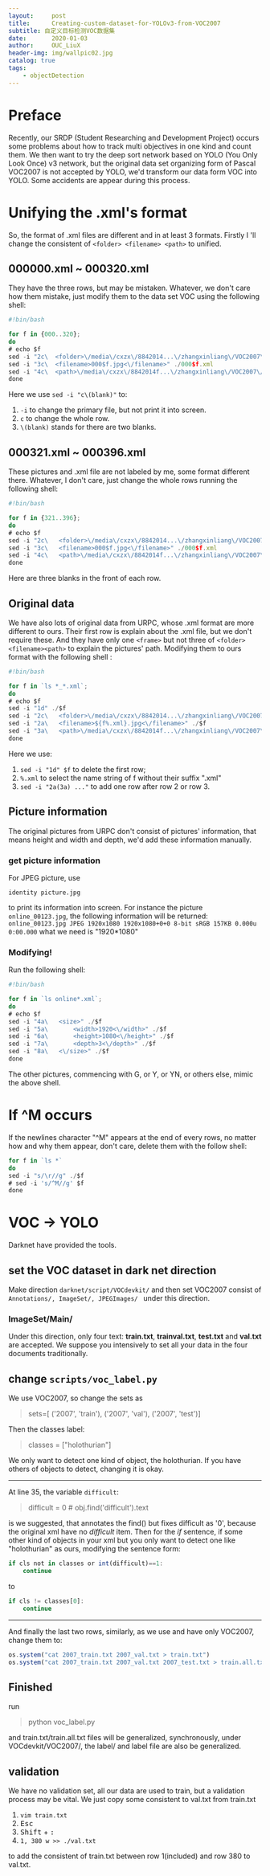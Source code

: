 ```yaml
---
layout:     post
title:      Creating-custom-dataset-for-YOLOv3-from-VOC2007
subtitle: 自定义目标检测VOC数据集
date:       2020-01-03
author:     OUC_LiuX
header-img: img/wallpic02.jpg
catalog: true
tags:
    - objectDetection
---
```


# Preface 
Recently, our SRDP (Student Researching and Development Project) occurs some problems about how to track multi objectives in one kind and count them. We then want to try the deep sort network based on YOLO (You Only Look Once) v3 network, but the original data set organizing form of Pascal VOC2007 is not accepted by YOLO, we'd transform our data form VOC into YOLO. Some accidents are appear during this process.
# Unifying the .xml's format
So, the format of .xml files are different and in at least 3 formats. Firstly I 'll change the consistent of `<folder> <filename> <path>` to unified. 
## 000000.xml ~ 000320.xml
They have the three rows, but may be mistaken. Whatever, we don't care how them mistake, just modify them to the data set VOC using the following shell:
```javascript
#!bin/bash

for f in {000..320};
do 
# echo $f
sed -i "2c\  <folder>\/media\/cxzx\/8842014...\/zhangxinliang\/VOC2007\/JPEGImages<\/folder>" ./000$f.xml
sed -i "3c\  <filename>000$f.jpg<\/filename>" ./000$f.xml
sed -i "4c\  <path>\/media\/cxzx\/8842014f...\/zhangxinliang\/VOC2007\/JPEGImages\/$f.jpg<\/path>" ./000$f.xml
done
```
Here we use `sed -i "c\(blank)"` to:
1. `-i`  to change the primary file, but not print it into screen.
2. `c` to change the whole row.
3. `\(blank)` stands for there are two blanks.
## 000321.xml ~ 000396.xml
These pictures and .xml file are not labeled by me, some format different there. Whatever, I don't care, just change the whole rows running the following shell:
```javascript
#!bin/bash

for f in {321..396};
do 
# echo $f
sed -i "2c\   <folder>\/media\/cxzx\/8842014...\/zhangxinliang\/VOC2007\/JPEGImages<\/folder>" ./000$f.xml
sed -i "3c\   <filename>000$f.jpg<\/filename>" ./000$f.xml
sed -i "4c\   <path>\/media\/cxzx\/8842014f...\/zhangxinliang\/VOC2007\/JPEGImages\/$f.jpg<\/path>" ./000$f.xml
done
```
Here are three blanks in the front of each row.
## Original data
We have also lots of original data from URPC, whose .xml format are more different to ours. Their first row is explain about the .xml file, but we don't require these. And they have only one `<frame>` but not three of `<folder><filename><path>` to explain the pictures' path. Modifying them to ours format with the following shell :
```javascript
#!bin/bash

for f in `ls *_*.xml`;
do 
# echo $f
sed -i "1d" ./$f
sed -i "2c\   <folder>\/media\/cxzx\/8842014...\/zhangxinliang\/VOC2007\/JPEGImages<\/folder>" ./$f
sed -i "2a\   <filename>${f%.xml}.jpg<\/filename>" ./$f
sed -i "3a\   <path>\/media\/cxzx\/8842014f...\/zhangxinliang\/VOC2007\/JPEGImages\/${f%.xml}.jpg<\/path>" ./$f
done
```
Here we use:
1. `sed -i "1d" $f` to delete the first row;
2. `%.xml` to select the name string of f without their suffix ".xml"
3. `sed -i "2a(3a) ..."` to add one row after row 2 or row 3.

## Picture information
The original pictures from URPC don't consist of pictures' information, that means height and width and depth, we'd add these information manually.
### get picture information 
For JPEG picture, use 
```
identity picture.jpg
```
 to print its information into screen. For instance the picture `online_00123.jpg`, the following information will be returned:
 `online_00123.jpg JPEG 1920x1080 1920x1080+0+0 8-bit sRGB 157KB 0.000u 0:00.000`
 what we need is "1920*1080"
 ### Modifying!
 Run the following shell:
```javascript
#!bin/bash

for f in `ls online*.xml`;
do 
# echo $f
sed -i "4a\   <size>" ./$f
sed -i "5a\       <width>1920<\/width>" ./$f
sed -i "6a\       <height>1080<\/height>" ./$f
sed -i "7a\       <depth>3<\/depth>" ./$f
sed -i "8a\   <\/size>" ./$f
done
```
The other pictures, commencing with G, or Y, or YN, or others else, mimic the above shell. 
# If ^M occurs
If the newlines character "^M" appears at the end of every rows, no matter how and why them appear, don't care, delete them with the follow shell:
```javascript
for f in `ls *`
do 
sed -i "s/\r//g" ./$f
# sed -i 's/^M//g' $f
done
```

# VOC -> YOLO
Darknet have provided the tools. 
## set the VOC dataset in dark net direction
Make direction `darknet/script/VOCdevkit/` and then set VOC2007 consist of `Annotations/, ImageSet/, JPEGImages/ ` under this direction. 
### ImageSet/Main/
Under this direction, only four text: __train.txt__, __trainval.txt__, __test.txt__ and __val.txt__ are accepted. We suppose you intensively to set all your data in the four documents traditionally. 
## change `scripts/voc_label.py`
We use VOC2007, so change the sets as 
> sets=[ ('2007', 'train'), ('2007', 'val'), ('2007', 'test')]

Then the classes label:
> classes = ["holothurian"]

We only want to detect one kind of object, the holothurian. If you have others of objects to detect, changing it is okay.
****

At line 35, the variable `difficult`:
>difficult = 0 # obj.find('difficult').text

is we suggested, that annotates the find() but fixes difficult as '0', because the original xml have no _difficult_ item.
Then for the _if_ sentence, if some other kind of objects in your xml but you only want to detect one like "holothurian" as ours, modifying the sentence form:
```javascript
if cls not in classes or int(difficult)==1:
	continue
```
to 
```javascript
if cls != classes[0]:
	continue
```
****
And finally the last two rows, similarly, as we use and have only VOC2007, change them to:
```javascript
os.system("cat 2007_train.txt 2007_val.txt > train.txt")
os.system("cat 2007_train.txt 2007_val.txt 2007_test.txt > train.all.txt")
```
## Finished
run 
>python voc_label.py

and train.txt/train.all.txt files will be generalized, synchronously, under VOCdevkit/VOC2007/, the label/ and label file are also be generalized. 

## validation
We have no validation set, all our data are used to train, but a validation process may be vital. We just copy some consistent to val.txt from train.txt
1. `vim train.txt`
2. <kbd>Esc</kbd>
3. <kbd>Shift</kbd> + <kbd>: </kbd>
4. `1, 380 w >> ./val.txt`

to add the consistent of train.txt between row 1(included) and row 380 to val.txt.
